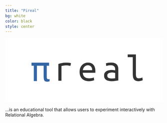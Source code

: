 ```yaml
---
title: "Pireal"
bg: white
color: black
style: center
---
```


![Pireal logo](https://github.com/centaurialpha/pireal/raw/master/src/images/pireal_banner.png)

<!--
### *whoa, hey an open-source*
{: .text-purple}

<span class="fa-stack subtlecircle" style="font-size:100px; background:rgba(255,166,0,0.1)">
  <i class="fa fa-circle fa-stack-2x text-white"></i>
  <i class="fa fa-bicycle fa-stack-1x text-orange"></i>
</span>

# single-page jekyll theme
{: .text-purple}
-->

...is an educational tool that allows users to experiment interactively with Relational Algebra.
<!--
<span id="forkongithub">
  <a href="{{ site.source_link }}" class="bg-blue">
    Fork me on GitHub
  </a>
</span>
-->